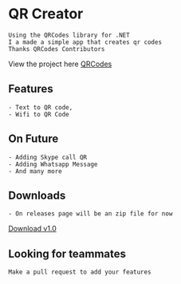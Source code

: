 ﻿# QR Creator
	Using the QRCodes library for .NET
	I a made a simple app that creates qr codes
	Thanks QRCodes Contributors
View the project here
[QRCodes](https://github.com/codebude/QRCoder)

## Features 
	- Text to QR code,
	- Wifi to QR Code

## On Future 

	- Adding Skype call QR
	- Adding Whatsapp Message 
	- And many more
## Downloads 
	- On releases page will be an zip file for now 

[Download v1.0](https://github.com/BloddyRose/QRCreator/releases/download/1.0/QrCreator-Release-v1.0.rar)

## Looking for teammates 
	Make a pull request to add your features